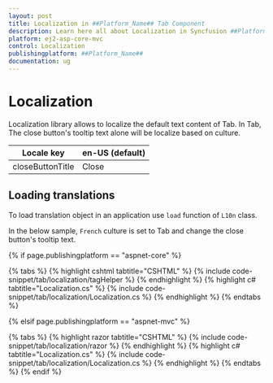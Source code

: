 ```yaml
---
layout: post
title: Localization in ##Platform_Name## Tab Component
description: Learn here all about Localization in Syncfusion ##Platform_Name## Tab component of Syncfusion Essential JS 2 and more.
platform: ej2-asp-core-mvc
control: Localization
publishingplatform: ##Platform_Name##
documentation: ug
---
```



# Localization

Localization library allows to localize the default text content of Tab. In Tab, The close button's tooltip text alone will be localize based on culture.

| Locale key | en-US (default) |
|------|------|
| closeButtonTitle | Close |

## Loading translations

To load translation object in an application use `load` function of `L10n` class.

In the below sample, `French` culture is set to Tab and change the close button's tooltip text.

{% if page.publishingplatform == "aspnet-core" %}

{% tabs %}
{% highlight cshtml tabtitle="CSHTML" %}
{% include code-snippet/tab/localization/tagHelper %}
{% endhighlight %}
{% highlight c# tabtitle="Localization.cs" %}
{% include code-snippet/tab/localization/Localization.cs %}
{% endhighlight %}
{% endtabs %}

{% elsif page.publishingplatform == "aspnet-mvc" %}

{% tabs %}
{% highlight razor tabtitle="CSHTML" %}
{% include code-snippet/tab/localization/razor %}
{% endhighlight %}
{% highlight c# tabtitle="Localization.cs" %}
{% include code-snippet/tab/localization/Localization.cs %}
{% endhighlight %}
{% endtabs %}
{% endif %}

